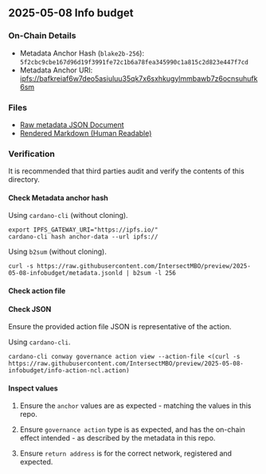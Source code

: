 ## 2025-05-08 Info budget

### On-Chain Details

- Metadata Anchor Hash (`blake2b-256`): `5f2cbc9cbe167d96d19f3991fe72c1b6a78fea345990c1a815c2d823e447f7cd`
- Metadata Anchor URI: <ipfs://bafkreiaf6w7deo5asiuluu35qk7x6sxhkugylmmbawb7z6ocnsuhufk6sm>


### Files

- [Raw metadata JSON Document](./metadata.jsonld)
- [Rendered Markdown (Human Readable)](./metadata.jsonld.md)

### Verification

It is recommended that third parties audit and verify the contents of this directory.

#### Check Metadata anchor hash

Using `cardano-cli` (without cloning).

```shell
export IPFS_GATEWAY_URI="https://ipfs.io/"
cardano-cli hash anchor-data --url ipfs://
```

Using `b2sum` (without cloning).

```shell
curl -s https://raw.githubusercontent.com/IntersectMBO/preview/2025-05-08-infobudget/metadata.jsonld | b2sum -l 256
```

#### Check action file

#### Check JSON

Ensure the provided action file JSON is representative of the action.

Using `cardano-cli`.

```shell
cardano-cli conway governance action view --action-file <(curl -s https://raw.githubusercontent.com/IntersectMBO/preview/2025-05-08-infobudget/info-action-ncl.action)
```

#### Inspect values

1. Ensure the `anchor` values are as expected - matching the values in this repo.

2. Ensure `governance action` type is as expected, and has the on-chain effect intended - as described by the metadata in this repo.

3. Ensure `return address` is for the correct network, registered and expected.
